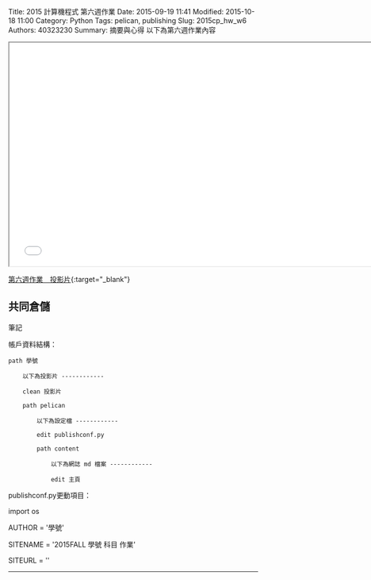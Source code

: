 Title: 2015 計算機程式 第六週作業
Date: 2015-09-19 11:41
Modified: 2015-10-18 11:00
Category: Python
Tags: pelican, publishing
Slug: 2015cp_hw_w6
Authors: 40323230
Summary: 摘要與心得
以下為第六週作業內容

<iframe src="40323230_cp_w6.html" width="750" height="450"></iframe>

[第六週作業　投影片](40323230_cp_w6.html){:target="_blank"}

<h2>共同倉儲</h2>
<p>筆記</p>

帳戶資料結構：

    path 學號

        以下為投影片 ------------
    
        clean 投影片
    
        path pelican
    
            以下為設定檔 ------------
        
            edit publishconf.py
        
            path content
        
                以下為網誌 md 檔案 ------------
            
                edit 主頁

publishconf.py更動項目：

import os

AUTHOR = '學號'

SITENAME = '2015FALL 學號 科目 作業'

SITEURL = ''

<hr>
